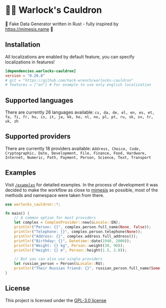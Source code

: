 # 🧙‍♀️ Warlock's Cauldron
🦀 Fake Data Generator written in Rust - fully inspired by https://mimesis.name 🐍

## Installation
All localizations are enabled by default feature, you can specify localizations in features!
```toml
[dependencies.warlocks-cauldron]
version = "0.26.8"
# git = "https://github.com/hack-wrench/warlocks-cauldron"
# features = ["en"] # For example to use only english localization
```

## Supported languages
There are currently 26 languages available: `cs, da, de, el, en, es, et, fa, fi, fr, hu, is, it, ja, kk, ko, nl, no, pl, pt, ru, sk, sv, tr, uk, zh`

## Supported providers
There are currently 18 providers available: `Address, Choice, Code, Cryptographic, Date, Development, File, Finance, Food, Hardware, Internet, Numeric, Path, Payment, Person, Science, Text, Transport`

## Examples
Visit [`/examples`](https://github.com/hack-wrench/warlocks-cauldron/tree/main/examples) for detailed examples. In the process of development it was decided to make the workflow as close to [mimesis](https://mimesis.name) as possible, most of the methods and namespace were taken from there.
``` rust
use warlocks_cauldron::*;

fn main() {
    // A common option for most providers
    let complex = ComplexProvider::new(&Locale::EN);
    println!("Person: {}", complex.person.full_name(None, false));
    println!("Telephone: {}", complex.person.telephone(None));
    println!("Address: {}", complex.address.full_address());
    println!("Birthday: {}", Datetime::date(1940, 2000));
    println!("Weight: {} kg", Person::weight(30, 90));
    println!("Height: {} m", Person::height(1.5, 2.0));

    // But you can also use single providers
    let russian_person = Person(&Locale::RU);
    println!("Their Russian friend: {}", russian_person.full_name(Some(Gender::MALE), false));
}
```


## License
This project is licensed under the [GPL-3.0 license](https://github.com/hack-wrench/warlocks-cauldron/blob/main/LICENSE)
